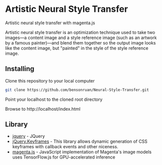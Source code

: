 # Artistic Neural Style Transfer
Artistic neural style transfer with magenta.js

Artistic neural style transfer is an optimization technique used to take two images—a content image and a style reference image (such as an artwork by a famous painter)—and blend them together so the output image looks like the content image, but "painted" in the style of the style reference image.


## Installing
Clone this repository to your local computer
``` bash
git clone https://github.com/bensonruan/Neural-Style-Transfer.git
```
Point your localhost to the cloned root directory

Browse to http://localhost/index.html 


## Library
* [jquery](https://code.jquery.com/jquery-3.3.1.min.js) - JQuery
* [jQuery.Keyframes](https://github.com/Keyframes/jQuery.Keyframes) - This library allows dynamic generation of CSS keyframes with callback events and other niceness.
* [magenta.js](https://github.com/tensorflow/magenta-js/tree/master/image) - JavaScript implementation of Magenta's image models uses TensorFlow.js for GPU-accelerated inference
